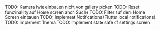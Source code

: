 TODO: Kamera iwie einbauen nicht von gallery picken
TODO: Reset functinallity auf Home screen anch Suche
TODO: Filter auf dem Home Screen einbauen
TODO: Implement Notifications (Flutter local notifications)
TODO: Implement Thema
TODO: Implement state safe of settings screen
